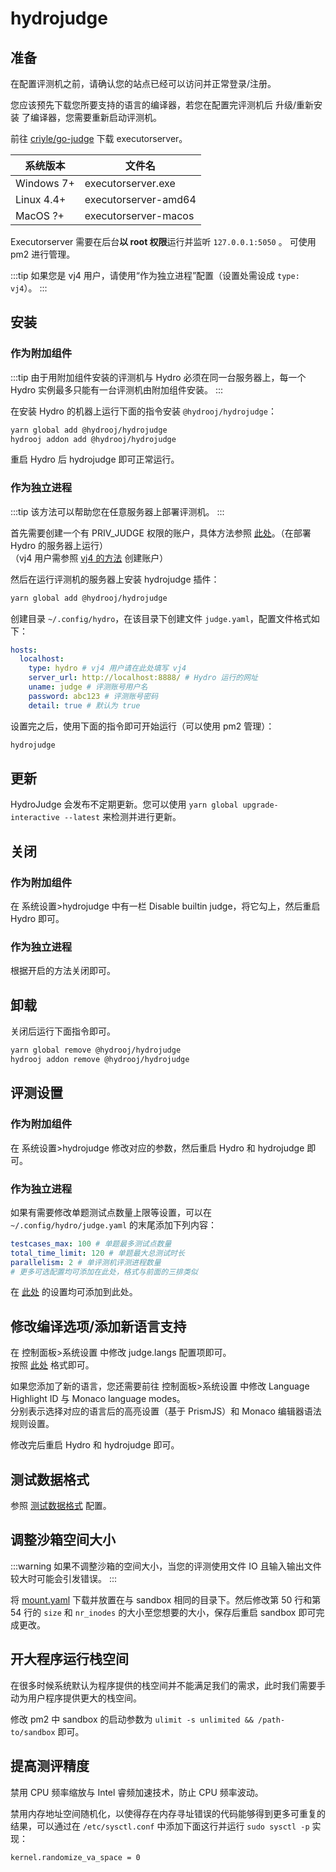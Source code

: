 # hydrojudge

## 准备

在配置评测机之前，请确认您的站点已经可以访问并正常登录/注册。

您应该预先下载您所要支持的语言的编译器，若您在配置完评测机后 升级/重新安装 了编译器，您需要重新启动评测机。

前往 [criyle/go-judge](https://github.com/criyle/go-judge/releases) 下载 executorserver。

| 系统版本   | 文件名               |
| ---------- | -------------------- |
| Windows 7+ | executorserver.exe   |
| Linux 4.4+ | executorserver-amd64 |
| MacOS ?+   | executorserver-macos |

Executorserver 需要在后台**以 root 权限**运行并监听 `127.0.0.1:5050` 。
可使用 pm2 进行管理。

:::tip
如果您是 vj4 用户，请使用“作为独立进程”配置（设置处需设成 `type: vj4`）。
:::

## 安装

### 作为附加组件

:::tip
由于用附加组件安装的评测机与 Hydro 必须在同一台服务器上，每一个 Hydro 实例最多只能有一台评测机由附加组件安装。
:::

在安装 Hydro 的机器上运行下面的指令安装 `@hydrooj/hydrojudge`：

```sh
yarn global add @hydrooj/hydrojudge
hydrooj addon add @hydrooj/hydrojudge
```

重启 Hydro 后 hydrojudge 即可正常运行。

### 作为独立进程

:::tip
该方法可以帮助您在任意服务器上部署评测机。
:::

首先需要创建一个有 PRIV_JUDGE 权限的账户，具体方法参照 [此处](/docs/cli/#创建评测账号)。（在部署 Hydro 的服务器上运行）  
（vj4 用户需参照 [vj4 的方法](https://github.com/vijos/vj4#judging) 创建账户）

然后在运行评测机的服务器上安装 hydrojudge 插件：

```sh
yarn global add @hydrooj/hydrojudge
```

创建目录 `~/.config/hydro`，在该目录下创建文件 `judge.yaml`，配置文件格式如下：

```yaml
hosts:
  localhost:
    type: hydro # vj4 用户请在此处填写 vj4
    server_url: http://localhost:8888/ # Hydro 运行的网址
    uname: judge # 评测账号用户名
    password: abc123 # 评测账号密码
    detail: true # 默认为 true
```

设置完之后，使用下面的指令即可开始运行（可以使用 pm2 管理）：

```sh
hydrojudge
```

## 更新

HydroJudge 会发布不定期更新。您可以使用 `yarn global upgrade-interactive --latest` 来检测并进行更新。

## 关闭

### 作为附加组件

在 系统设置>hydrojudge 中有一栏 Disable builtin judge，将它勾上，然后重启 Hydro 即可。

### 作为独立进程

根据开启的方法关闭即可。

## 卸载

关闭后运行下面指令即可。

```sh
yarn global remove @hydrooj/hydrojudge
hydrooj addon remove @hydrooj/hydrojudge
```

## 评测设置

### 作为附加组件

在 系统设置>hydrojudge 修改对应的参数，然后重启 Hydro 和 hydrojudge 即可。

### 作为独立进程

如果有需要修改单题测试点数量上限等设置，可以在 `~/.config/hydro/judge.yaml` 的末尾添加下列内容：

```yaml
testcases_max: 100 # 单题最多测试点数量
total_time_limit: 120 # 单题最大总测试时长
parallelism: 2 # 单评测机评测进程数量
# 更多可选配置均可添加在此处，格式与前面的三排类似
```

在 [此处](https://github.com/hydro-dev/Hydro/blob/9c0afa38e3e6fa886ab9e9237847893fa6714392/packages/hydrojudge/src/config.ts#L12) 的设置均可添加到此处。

## 修改编译选项/添加新语言支持

在 控制面板>系统设置 中修改 judge.langs 配置项即可。  
按照 [此处](https://github.com/hydro-dev/Hydro/blob/d33401c4e99ad3f125500a77637e9f486cb24c0b/packages/hydrojudge/setting.yaml#L41) 格式即可。

如果您添加了新的语言，您还需要前往 控制面板>系统设置 中修改 Language Highlight ID 与 Monaco language modes。  
分别表示选择对应的语言后的高亮设置（基于 PrismJS）和 Monaco 编辑器语法规则设置。

修改完后重启 Hydro 和 hydrojudge 即可。

## 测试数据格式

参照 [测试数据格式](/docs/user/problem/#测试数据格式) 配置。

## 调整沙箱空间大小

:::warning
如果不调整沙箱的空间大小，当您的评测使用文件 IO 且输入输出文件较大时可能会引发错误。
:::

将 [mount.yaml](https://github.com/criyle/go-judge/blob/master/mount.yaml) 下载并放置在与 sandbox 相同的目录下。然后修改第 50 行和第 54 行的 `size` 和 `nr_inodes` 的大小至您想要的大小，保存后重启 sandbox 即可完成更改。

## 开大程序运行栈空间

在很多时候系统默认为程序提供的栈空间并不能满足我们的需求，此时我们需要手动为用户程序提供更大的栈空间。

修改 pm2 中 sandbox 的启动参数为 `ulimit -s unlimited && /path-to/sandbox` 即可。

## 提高测评精度

禁用 CPU 频率缩放与 Intel 睿频加速技术，防止 CPU 频率波动。

禁用内存地址空间随机化，以使得存在内存寻址错误的代码能够得到更多可重复的结果，可以通过在 `/etc/sysctl.conf` 中添加下面这行并运行 `sudo sysctl -p` 实现：

```plain
kernel.randomize_va_space = 0
```
